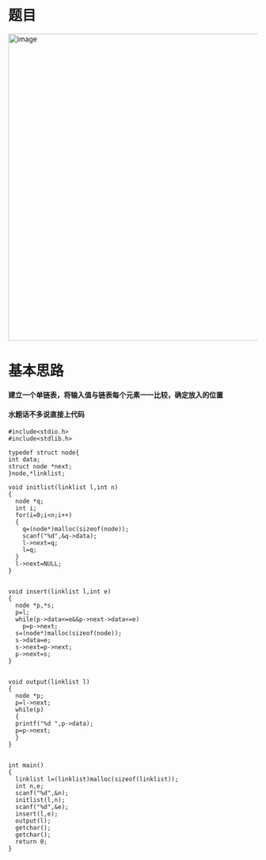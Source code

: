 # 题目
<img width="618" alt="image" src="https://user-images.githubusercontent.com/96159597/169639716-58ca6f1e-fcad-4f45-b26d-7d6e13762899.png">

# 基本思路
####  建立一个单链表，将输入值与链表每个元素一一比较，确定放入的位置
####  水题话不多说直接上代码

```
#include<stdio.h>
#include<stdlib.h>

typedef struct node{
int data;
struct node *next;
}node,*linklist;

void initlist(linklist l,int n)
{
  node *q;
  int i;
  for(i=0;i<n;i++)
  {
    q=(node*)malloc(sizeof(node));
    scanf("%d",&q->data);
    l->next=q;
    l=q;
  }
  l->next=NULL;
}


void insert(linklist l,int e)
{
  node *p,*s;
  p=l;
  while(p->data<=e&&p->next->data<=e)
    p=p->next;
  s=(node*)malloc(sizeof(node));
  s->data=e;
  s->next=p->next;
  p->next=s;
}


void output(linklist l)
{
  node *p;
  p=l->next;
  while(p)
  {
  printf("%d ",p->data);
  p=p->next;
  }
}


int main()
{
  linklist l=(linklist)malloc(sizeof(linklist));
  int n,e;
  scanf("%d",&n);
  initlist(l,n);
  scanf("%d",&e);
  insert(l,e);
  output(l);
  getchar();
  getchar();
  return 0;
}
```


